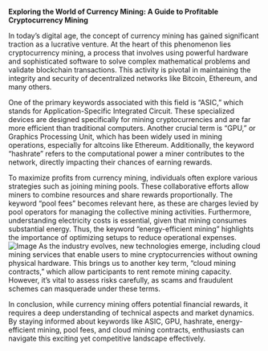 **Exploring the World of Currency Mining: A Guide to Profitable Cryptocurrency Mining**

In today’s digital age, the concept of currency mining has gained significant traction as a lucrative venture. At the heart of this phenomenon lies cryptocurrency mining, a process that involves using powerful hardware and sophisticated software to solve complex mathematical problems and validate blockchain transactions. This activity is pivotal in maintaining the integrity and security of decentralized networks like Bitcoin, Ethereum, and many others.

One of the primary keywords associated with this field is “ASIC,” which stands for Application-Specific Integrated Circuit. These specialized devices are designed specifically for mining cryptocurrencies and are far more efficient than traditional computers. Another crucial term is “GPU,” or Graphics Processing Unit, which has been widely used in mining operations, especially for altcoins like Ethereum. Additionally, the keyword “hashrate” refers to the computational power a miner contributes to the network, directly impacting their chances of earning rewards.

To maximize profits from currency mining, individuals often explore various strategies such as joining mining pools. These collaborative efforts allow miners to combine resources and share rewards proportionally. The keyword “pool fees” becomes relevant here, as these are charges levied by pool operators for managing the collective mining activities. Furthermore, understanding electricity costs is essential, given that mining consumes substantial energy. Thus, the keyword “energy-efficient mining” highlights the importance of optimizing setups to reduce operational expenses.
 ![Image](https://github.com/user-attachments/assets/b6e7b7a2-655e-4d44-8baa-20c566a3cb65)
As the industry evolves, new technologies emerge, including cloud mining services that enable users to mine cryptocurrencies without owning physical hardware. This brings us to another key term, “cloud mining contracts,” which allow participants to rent remote mining capacity. However, it’s vital to assess risks carefully, as scams and fraudulent schemes can masquerade under these terms.

In conclusion, while currency mining offers potential financial rewards, it requires a deep understanding of technical aspects and market dynamics. By staying informed about keywords like ASIC, GPU, hashrate, energy-efficient mining, pool fees, and cloud mining contracts, enthusiasts can navigate this exciting yet competitive landscape effectively.